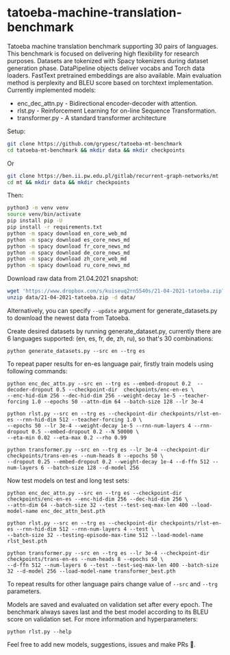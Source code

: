 # tatoeba-machine-translation-benchmark
Tatoeba machine translation benchmark supporting 30 pairs of languages. This benchmark is focused on delivering
high flexibility for research purposes. Datasets are tokenized with Spacy tokenizers during dataset generation phase.
DataPipeline objects deliver vocabs and Torch data loaders. FastText pretrained embeddings are also available. Main 
evaluation method is perplexity and BLEU score based on torchtext implementation. Currently implemented models:
* enc_dec_attn.py - Bidirectional encoder-decoder with attention.
* rlst.py - Reinforcement Learning for on-line Sequence Transformation.
* transformer.py - A standard transformer architecture

Setup:
```bash
git clone https://github.com/grypesc/tatoeba-mt-benchmark
cd tatoeba-mt-benchmark && mkdir data && mkdir checkpoints
```
Or
```bash
git clone https://ben.ii.pw.edu.pl/gitlab/recurrent-graph-networks/mt
cd mt && mkdir data && mkdir checkpoints
```
Then:
```bash
python3 -m venv venv
source venv/bin/activate
pip install pip -U
pip install -r requirements.txt
python -m spacy download en_core_web_md
python -m spacy download es_core_news_md
python -m spacy download fr_core_news_md
python -m spacy download de_core_news_md
python -m spacy download zh_core_web_md
python -m spacy download ru_core_news_md
```
Download raw data from 21.04.2021 snapshot: 
```bash
wget 'https://www.dropbox.com/s/kuiseuq2rn5540s/21-04-2021-tatoeba.zip?dl=1' -O data/21-04-2021-tatoeba.zip
unzip data/21-04-2021-tatoeba.zip -d data/
```
Alternatively, you can specify ```--update``` argument for generate_datasets.py to download the newest data from Tatoeba.

Create desired datasets by running generate_dataset.py, currently there are 6 languages 
supported: (en, es, fr, de, zh, ru), so that's 30 combinations:

```python3
python generate_datasets.py --src en --trg es
```

To repeat paper results for en-es language pair, firstly train models using following commands:
```python3
python enc_dec_attn.py --src en --trg es --embed-dropout 0.2  --decoder-dropout 0.5 --checkpoint-dir  checkpoints/enc-en-es \
--enc-hid-dim 256 --dec-hid-dim 256 --weight-decay 1e-5 --teacher-forcing 1.0 --epochs 50 --attn-dim 64 --batch-size 128 --lr 3e-4 
```
```python3 
python rlst.py --src en --trg es --checkpoint-dir checkpoints/rlst-en-es --rnn-hid-dim 512 --teacher-forcing 1.0 \
--epochs 50 --lr 3e-4 --weight-decay 1e-5 --rnn-num-layers 4 --rnn-dropout 0.5 --embed-dropout 0.2 --N 50000 \
--eta-min 0.02 --eta-max 0.2 --rho 0.99
```
```python3 
python transformer.py --src en --trg es --lr 3e-4 --checkpoint-dir checkpoints/trans-en-es --num-heads 8 --epochs 50 \
--dropout 0.25 --embed-dropout 0.2 --weight-decay 1e-4 --d-ffn 512 --num-layers 6 --batch-size 128 --d-model 256
```
Now test models on test and long test sets:
```python3
python enc_dec_attn.py --src en --trg es --checkpoint-dir checkpoints/enc-en-es --enc-hid-dim 256 --dec-hid-dim 256 \
--attn-dim 64 --batch-size 32 --test --test-seq-max-len 400 --load-model-name enc_dec_attn_best.pth
```
```python3 
python rlst.py --src en --trg es --checkpoint-dir checkpoints/rlst-en-es --rnn-hid-dim 512 --rnn-num-layers 4 --test \
--batch-size 32 --testing-episode-max-time 512 --load-model-name rlst_best.pth
```
```python3 
python transformer.py --src en --trg es --lr 3e-4 --checkpoint-dir checkpoints/trans-en-es --num-heads 8 --epochs 50 \
--d-ffn 512 --num-layers 6 --test --test-seq-max-len 400 --batch-size 32 --d-model 256 --load-model-name transformer_best.pth
```
To repeat results for other language pairs change value of ```--src``` and ```--trg``` parameters. 

Models are saved and evaluated on validation set after every epoch. The benchmark always saves last and the best model
according to its BLEU score on validation set. For more information and hyperparameters:
```python3
python rlst.py --help
```

Feel free to add new models, suggestions, issues and make PRs :smiling_face_with_three_hearts:.